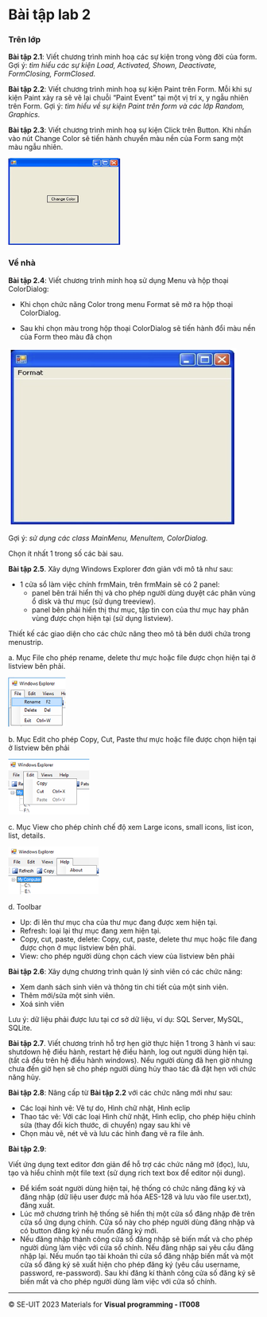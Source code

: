 # Bài tập lab 2

### Trên lớp

**Bài tập 2.1**: Viết chương trình minh hoạ các sự kiện trong vòng đời của form. Gợi ý: *tìm hiểu các sự kiện Load, Activated, Shown, Deactivate, FormClosing, FormClosed.*

**Bài tập 2.2**: Viết chương trình minh hoạ sự kiện Paint trên Form. Mỗi khi sự kiện Paint xảy ra sẽ vẽ lại chuỗi “Paint Event” tại một vị trí x, y ngẫu nhiên trên Form. Gợi ý: *tìm hiểu về sự kiện Paint trên form và các lớp Random, Graphics.*

**Bài tập 2.3**:  Viết chương trình minh hoạ sự kiện Click trên Button. Khi nhấn vào nút Change Color sẽ tiến hành chuyển màu nền của Form sang một màu ngẫu nhiên.

![Alt text](lab2-1.png)

### Về nhà

**Bài tập 2.4**: Viết chương trình minh hoạ sử dụng Menu và hộp thoại ColorDialog:

- Khi chọn chức năng Color trong menu Format sẽ mở ra hộp thoại ColorDialog.

- Sau khi chọn màu trong hộp thoại ColorDialog sẽ tiến hành đổi màu nền của Form theo màu đã chọn

![Alt text](lab2-2.png)

Gợi ý: *sử dụng các class MainMenu, MenuItem, ColorDialog.*

Chọn ít nhất 1 trong số các bài sau.

**Bài tập 2.5**. Xây dựng Windows Explorer đơn giản với mô tả như sau:

- 1 cửa sổ làm việc chính frmMain, trên frmMain sẽ có 2 panel: 
  + panel bên trái hiển thị và cho phép người dùng duyệt các phân vùng ổ disk và thư mục (sử dụng treeview). 
  + panel bên phải hiển thị thư mục, tập tin con của thư mục hay phân vùng được chọn hiện tại (sử dụng listview). 

Thiết kế các giao diện cho các chức năng theo mô tả bên dưới chứa trong menustrip.

a. Mục File cho phép rename, delete thư mực hoặc file được chọn hiện tại ở listview bên phải.

![Alt text](lab2-3.png)

b. Mục Edit cho phép Copy, Cut, Paste thư mực hoặc file được chọn hiện tại ở listview bên phải

![Alt text](lab2-4.png)

c. Mục View cho phép chỉnh chế độ xem Large icons, small icons, list icon, list, details.

![Alt text](lab2-5.png)

d. Toolbar

- Up: đi lên thư mục cha của thư mục đang được xem hiện tại.
- Refresh: loại lại thự mục đang xem hiện tại.
- Copy, cut, paste, delete:  Copy, cut, paste, delete thư mục hoặc file đang được chọn ở mục listview bên phải.
- View: cho phép người dùng chọn cách view của listview bên phải

**Bài tập 2.6**: Xây dựng chương trình quản lý sinh viên có các chức năng:

- Xem danh sách sinh viên và thông tin chi tiết của một sinh viên.
- Thêm mới/sửa một sinh viên.
- Xoá sinh viên

Lưu ý: dữ liệu phải được lưu tại cơ sở dữ liệu, ví dụ: SQL Server, MySQL, SQLite.

**Bài tập 2.7**. Viết chương trình hỗ trợ hẹn giờ thực hiện 1 trong 3 hành vi sau: shutdown hệ điều hành, restart hệ điều hành, log out người dùng hiện tại. (tất cả đều trên hệ điều hành windows). Nếu người dùng đã hẹn giờ nhưng chưa đến giờ hẹn sẽ cho phép người dùng hủy thao tác đã đặt hẹn với chức năng hủy.

**Bài tập 2.8**: Nâng cấp từ **Bài tập 2.2** với các chức năng mới như sau:

- Các loại hình vẽ: Vẽ tự do, Hình chữ nhật, Hình eclip
- Thao tác vẽ: Với các loại Hình chữ nhật, Hình eclip, cho phép hiệu chỉnh sửa (thay đổi kích thước, di chuyển) ngay sau khi vẽ
- Chọn màu vẽ, nét vẽ và lưu các hình đang vẽ ra file ảnh.

**Bài tập 2.9**:

Viết ứng dụng text editor đơn giản để hỗ trợ các chức năng mở (đọc), lưu, tạo và hiểu chỉnh một file text (sử dụng rich text box để editor nội dung).

- Để kiểm soát người dùng hiện tại, hệ thống có chức năng đăng ký và đăng nhập (dữ liệu user được mã hóa AES-128 và lưu vào file user.txt), đăng xuất. 
- Lúc mở chương trình hệ thống sẽ hiển thị một cửa sổ đăng nhập đè trên cửa sổ ứng dụng chính. Cửa sổ này cho phép người dùng đăng nhập và có button đăng ký nếu muốn đăng ký mới. 
- Nếu đăng nhập thành công cửa sổ đăng nhập sẽ biến mất và cho phép người dùng làm việc với cửa số chính. Nếu đăng nhập sai yêu cầu đăng nhập lại. Nếu muốn tạo tài khoản thì cửa sổ đăng nhập biến mất và một cửa sổ đăng ký sẽ xuất hiện cho phép đăng ký (yêu cầu username, password, re-password). Sau khi đăng kí thành công cửa số đăng ký sẽ biến mất và cho phép người dùng làm việc với cửa số chính.

---
&copy; SE-UIT 2023
Materials for **Visual programming - IT008** 
